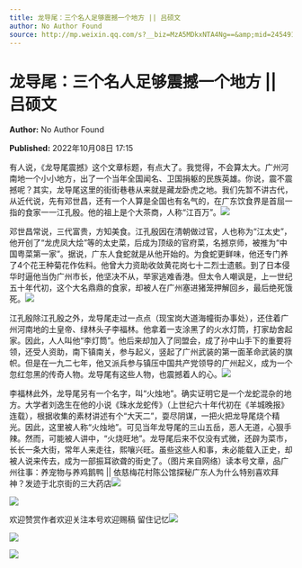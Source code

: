 ```yaml
---
title: 龙导尾：三个名人足够震撼一个地方 || 吕硕文
author: No Author Found
source: http://mp.weixin.qq.com/s?__biz=MzA5MDkxNTA4Ng==&amp;mid=2454912716&amp;idx=1&amp;sn=06f47291ad9e67fa53fbf69000dce18a&amp;chksm=87a236adb0d5bfbb38ba4363b19cdd99dfe237b3e807e8dde842953d0ffc92c5e4f232f40c2e&poc_token=HJ_Do2ejHyO-wNZGG8Q1S8FdPgy1YBBEob-nUEme
---
```


# 龙导尾：三个名人足够震撼一个地方 || 吕硕文

**Author:** No Author Found

**Published:** 2022年10月08日 17:15

有人说，《龙导尾震撼》这个文章标题，有点大了。我觉得，不会算太大。广州河南地一个小小地方，出了一个当年全国闻名、卫国捐躯的民族英雄。你说，震不震撼呢？其实，龙导尾这里的街街巷巷从来就是藏龙卧虎之地。我们先暂不讲古代，从近代说，先有邓世昌，还有一个人算是全国也有名气的，在广东饮食界是首屈一指的食家一一江孔殷。他的祖上是个大茶商，人称“江百万”。![](https://mmbiz.qpic.cn/mmbiz_jpg/PJWG74pLsMayvR1AyLpp1OwsWXJhmAMu6hEnyJ4hyVxh2jeFxNGwngJfdXCj1cuXFPwvvJjPH1NhDydQF15CRA/640?wx_fmt=jpeg)

邓世昌常说，三代富贵，方知美食。江孔殷因在清朝做过官，人也称为“江太史”，他开创了“龙虎凤大烩”等的太史菜，后成为顶级的官府菜，名撼京师，被推为“中国粤菜第一家”。据说，广东人食蛇就是从他开始的。为食蛇更鲜味，他还专门养了4个花王种菊花作佐料。他曾大力资助收敛黄花岗七十二烈士遗骸。到了日本侵华时逼他当伪广州市长，他坚决不从，举家逃难香港。但太令人嘲讽是，上一世纪五十年代初，这个大名鼎鼎的食家，却被人在广州塞进猪笼押解回乡，最后绝死饿死。![](https://mmbiz.qpic.cn/mmbiz_jpg/PJWG74pLsMb59tQiccECKDVBBKRibQw0ibkcxtRyIZccgTpdnfw2NscxnkyRggrM8zI7Ynogh8bFp6kRAgsoYEaqw/640)

江孔殷除江孔殷之外，龙导尾走过一点点（现宝岗大道海幢街办事处），还住着广州河南地的土皇帝、绿林头子李福林。他拿着一支涂黑了的火水灯筒，打家劫舍起家。因此，人人叫他“李灯筒”。他后来却加入了同盟会，成了孙中山手下的重要将领，还受人资助，南下镇南关，参与起义，竖起了广州武装的第一面革命武装的旗帜。但是在一九二七年，他又派兵参与镇压中国共产党领导的广州起义，成为一个忽红忽黑的传奇人物。龙导尾有这些人物，也震撼着人的心。![](https://mmbiz.qpic.cn/mmbiz_jpg/PJWG74pLsMb59tQiccECKDVBBKRibQw0ibkGNFJjeHPKIwgzEDy1l3TU1ibxGwW2oUenDsEqa9FDcFtBHibRqg36Feg/640)

李福林此外，龙导尾另有一个名字，叫“火烛地”。确实证明它是一个龙蛇混杂的地方。大学者刘逸生在他的小说《珠水龙蛇传》（上世纪六十年代初在《羊城晚报》连载），根据收集的素材讲述有个“大天二”，耍尽阴谋，一把火把龙导尾烧个精光。因此，这里被人称“火烛地”。可见当年龙导尾的三山五岳，恶人无道，心狠手辣。然而，可能被人讲中，“火烧旺地”。龙导尾后来不仅没有式微，还辟为菜市，长长一条大街，常年人来走往，熙嚷兴旺。虽些这些人和事，未必能载入正史，却被人说来传去，成为一部振耳欲聋的街史了。（图片来自网络）读本号文章，品广州往事：养宠物与养鸡鹅鸭 || 依慈梅花村陈公馆探秘广东人为什么特别喜欢拜神？发迹于北京街的三大药店![](https://mmbiz.qpic.cn/mmbiz_jpg/PJWG74pLsMb59tQiccECKDVBBKRibQw0ibkZebLN7Jzc9TqaZMjzZq9wsoYBd5odBkgENdWfk6fGGjdibNQmicAMqKA/640)

![](https://mmbiz.qpic.cn/mmbiz_gif/PJWG74pLsMayvR1AyLpp1OwsWXJhmAMusfs1pQabdPdhBk4997RJ6orCd8NJIkE6QtgAQLO9aEydzZrVqqk7ew/640?wx_fmt=gif)



欢迎赞赏作者欢迎关注本号欢迎赐稿 留住记忆![](https://mmbiz.qpic.cn/mmbiz_gif/PJWG74pLsMY4kze1RswORlwIruFfBicEYeomLV8Tjs3AO8zO5OIk2usXQ2wZOicfrAxou4MXF2OLDPUcfQiafn3SA/640?wx_fmt=gif)

![](https://mmbiz.qpic.cn/mmbiz_jpg/PJWG74pLsMZZboDcOJJ5RJRa0TrRzoNSvrv9MUibrHIj4bCG4iaJdAg6T5DbKAv50viaQo6fADibibA99Gd1JChTOSg/640?wx_fmt=jpeg)

![](https://mmbiz.qpic.cn/mmbiz_png/PJWG74pLsMbxzxSWsbSxWa401icEeDUWiawxAxbdgTq3LmtribGicfmgEgabFONInhdrQRwY9Y4pmxRGlAoaQAaMDA/640?wx_fmt=png)



